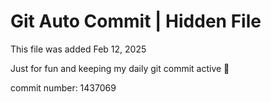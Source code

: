 # Git Auto Commit | Hidden File

This file was added Feb 12, 2025

Just for fun and keeping my daily git commit active 🤪

commit number: 1437069
